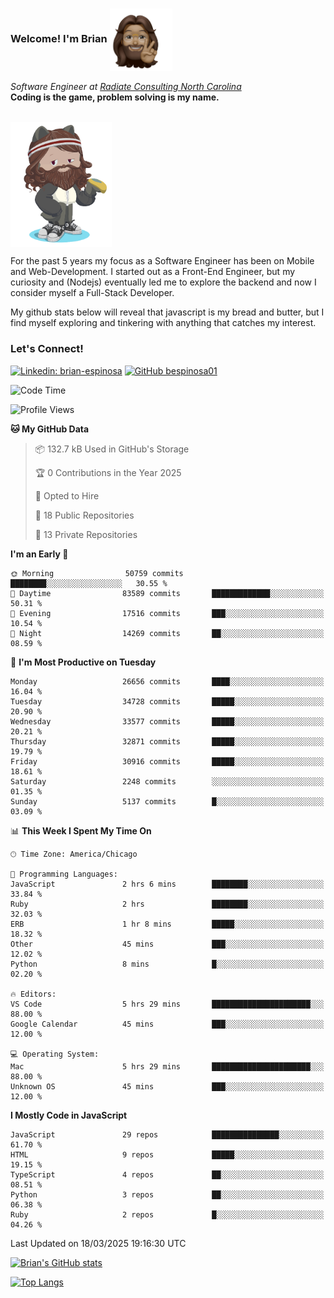 ###  Welcome! I'm Brian <img align="center" src="https://github.com/bespinosa01/bespinosa01/blob/main/assets/peace-animoji.png" height="100" /></h2>
<p><em>Software Engineer at <a href="https://www.radiateconsulting.coop/north-carolina-tech-coop">Radiate Consulting North Carolina</a>
 <br/>
<!-- </br>Developer Consultant at <a href="https://codethedream.org/">Code The Dream</a> -->
</em> <b>Coding is the game, problem solving is my name.</b></p>

<br/>


 <img align="center" src="https://github.com/bespinosa01/bespinosa01/blob/main/assets/octo-me.png" height="200" /> 
 <p>
 For the past 5 years my focus as a Software Engineer has been on Mobile and Web-Development. I started out as a Front-End Engineer, but my curiosity and (Nodejs) eventually led me to explore the backend and now I consider myself a Full-Stack Developer.
</p>
<p>
 My github stats below will reveal that javascript is my bread and butter, but I find myself exploring and tinkering with anything that catches my interest. 
 </p>
 
 
### Let's Connect!

[![Linkedin: brian-espinosa](https://img.shields.io/badge/-brian--espinosa-blue?style=flat-square&logo=Linkedin&logoColor=white&link=https://www.linkedin.com/in/brian-espinosa/)](https://www.linkedin.com/in/brian-espinosa/)
[![GitHub bespinosa01](https://img.shields.io/github/followers/bespinosa01?label=follow&style=social)](https://github.com/bespinosa01)



<!--START_SECTION:waka-->
![Code Time](http://img.shields.io/badge/Code%20Time-1%2C748%20hrs%2038%20mins-blue)

![Profile Views](http://img.shields.io/badge/Profile%20Views-0-blue)

**🐱 My GitHub Data** 

> 📦 132.7 kB Used in GitHub's Storage 
 > 
> 🏆 0 Contributions in the Year 2025
 > 
> 💼 Opted to Hire
 > 
> 📜 18 Public Repositories 
 > 
> 🔑 13 Private Repositories 
 > 
**I'm an Early 🐤** 

```text
🌞 Morning                50759 commits       ████████░░░░░░░░░░░░░░░░░   30.55 % 
🌆 Daytime                83589 commits       █████████████░░░░░░░░░░░░   50.31 % 
🌃 Evening                17516 commits       ███░░░░░░░░░░░░░░░░░░░░░░   10.54 % 
🌙 Night                  14269 commits       ██░░░░░░░░░░░░░░░░░░░░░░░   08.59 % 
```
📅 **I'm Most Productive on Tuesday** 

```text
Monday                   26656 commits       ████░░░░░░░░░░░░░░░░░░░░░   16.04 % 
Tuesday                  34728 commits       █████░░░░░░░░░░░░░░░░░░░░   20.90 % 
Wednesday                33577 commits       █████░░░░░░░░░░░░░░░░░░░░   20.21 % 
Thursday                 32871 commits       █████░░░░░░░░░░░░░░░░░░░░   19.79 % 
Friday                   30916 commits       █████░░░░░░░░░░░░░░░░░░░░   18.61 % 
Saturday                 2248 commits        ░░░░░░░░░░░░░░░░░░░░░░░░░   01.35 % 
Sunday                   5137 commits        █░░░░░░░░░░░░░░░░░░░░░░░░   03.09 % 
```


📊 **This Week I Spent My Time On** 

```text
🕑︎ Time Zone: America/Chicago

💬 Programming Languages: 
JavaScript               2 hrs 6 mins        ████████░░░░░░░░░░░░░░░░░   33.84 % 
Ruby                     2 hrs               ████████░░░░░░░░░░░░░░░░░   32.03 % 
ERB                      1 hr 8 mins         █████░░░░░░░░░░░░░░░░░░░░   18.32 % 
Other                    45 mins             ███░░░░░░░░░░░░░░░░░░░░░░   12.02 % 
Python                   8 mins              █░░░░░░░░░░░░░░░░░░░░░░░░   02.20 % 

🔥 Editors: 
VS Code                  5 hrs 29 mins       ██████████████████████░░░   88.00 % 
Google Calendar          45 mins             ███░░░░░░░░░░░░░░░░░░░░░░   12.00 % 

💻 Operating System: 
Mac                      5 hrs 29 mins       ██████████████████████░░░   88.00 % 
Unknown OS               45 mins             ███░░░░░░░░░░░░░░░░░░░░░░   12.00 % 
```

**I Mostly Code in JavaScript** 

```text
JavaScript               29 repos            ███████████████░░░░░░░░░░   61.70 % 
HTML                     9 repos             █████░░░░░░░░░░░░░░░░░░░░   19.15 % 
TypeScript               4 repos             ██░░░░░░░░░░░░░░░░░░░░░░░   08.51 % 
Python                   3 repos             ██░░░░░░░░░░░░░░░░░░░░░░░   06.38 % 
Ruby                     2 repos             █░░░░░░░░░░░░░░░░░░░░░░░░   04.26 % 
```




 Last Updated on 18/03/2025 19:16:30 UTC
<!--END_SECTION:waka-->


<!--  Github STATS -->
[![Brian's GitHub stats](https://github-readme-stats.vercel.app/api?username=bespinosa01&hide=stars,contribs&count_private=true&show_icons=true)](https://github.com/anuraghazra/github-readme-stats)

[![Top Langs](https://github-readme-stats.vercel.app/api/top-langs/?username=bespinosa01&layout=compact)](https://github.com/anuraghazra/github-readme-stats)



<!--
**bespinosa01/bespinosa01** is a ✨ _special_ ✨ repository because its `README.md` (this file) appears on your GitHub profile.

Here are some ideas to get you started:

- 🔭 I’m currently working on ...
- 🌱 I’m currently learning ...
- 👯 I’m looking to collaborate on ...
- 🤔 I’m looking for help with ...
- 💬 Ask me about ...
- 📫 How to reach me: ...
- 😄 Pronouns: ...
- ⚡ Fun fact: ...
-->
